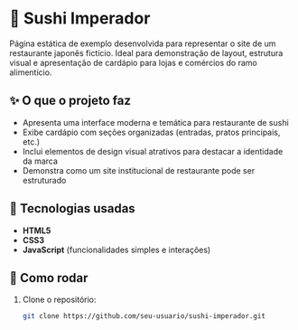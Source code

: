 # 🍣 Sushi Imperador

Página estática de exemplo desenvolvida para representar o site de um restaurante japonês fictício. Ideal para demonstração de layout, estrutura visual e apresentação de cardápio para lojas e comércios do ramo alimentício.

## ✨ O que o projeto faz

- Apresenta uma interface moderna e temática para restaurante de sushi
- Exibe cardápio com seções organizadas (entradas, pratos principais, etc.)
- Inclui elementos de design visual atrativos para destacar a identidade da marca
- Demonstra como um site institucional de restaurante pode ser estruturado

## 🧪 Tecnologias usadas

- **HTML5**
- **CSS3**
- **JavaScript** (funcionalidades simples e interações)

## 🚀 Como rodar

1. Clone o repositório:
   ```bash
   git clone https://github.com/seu-usuario/sushi-imperador.git

